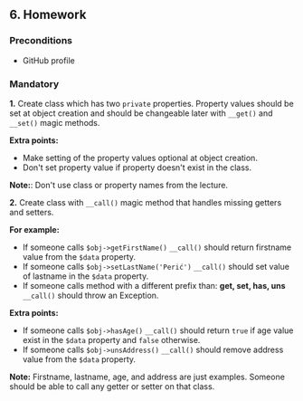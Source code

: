 ## 6. Homework

### Preconditions

- GitHub profile

### Mandatory

**1.** Create class which has two `private` properties. Property values should be set at object creation 
and should be changeable later with `__get()` and `__set()` magic methods.

**Extra points:**
  - Make setting of the property values optional at object creation.
  - Don't set property value if property doesn't exist in the class.

**Note:**:
Don't use class or property names from the lecture.

**2.** Create class with `__call()` magic method that handles missing getters and setters. 

**For example:**

  - If someone calls `$obj->getFirstName()` `__call()` should return firstname value from the `$data` property.
  - If someone calls `$obj->setLastName('Perić')` `__call()` should set value of lastname in the `$data` property.
  - If someone calls method with a different prefix than: **get, set, has, uns** `__call()` should throw an Exception.

**Extra points:**

  - If someone calls `$obj->hasAge()` `__call()` should return `true` if age value exist in the `$data` property 
  and `false` otherwise.
  - If someone calls `$obj->unsAddress()` `__call()` should remove address value from the `$data` property.

**Note:**
Firstname, lastname, age, and address are just examples. Someone should be able to call any 
getter or setter on that class.

